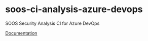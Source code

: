 # soos-ci-analysis-azure-devops
SOOS Security Analysis CI for Azure DevOps

[Documentation](https://kb.soos.io/help/replace-me)

